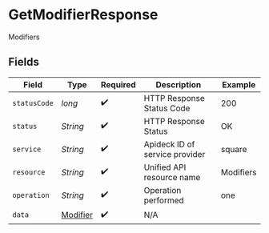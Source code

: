 # GetModifierResponse

Modifiers


## Fields

| Field                                           | Type                                            | Required                                        | Description                                     | Example                                         |
| ----------------------------------------------- | ----------------------------------------------- | ----------------------------------------------- | ----------------------------------------------- | ----------------------------------------------- |
| `statusCode`                                    | *long*                                          | :heavy_check_mark:                              | HTTP Response Status Code                       | 200                                             |
| `status`                                        | *String*                                        | :heavy_check_mark:                              | HTTP Response Status                            | OK                                              |
| `service`                                       | *String*                                        | :heavy_check_mark:                              | Apideck ID of service provider                  | square                                          |
| `resource`                                      | *String*                                        | :heavy_check_mark:                              | Unified API resource name                       | Modifiers                                       |
| `operation`                                     | *String*                                        | :heavy_check_mark:                              | Operation performed                             | one                                             |
| `data`                                          | [Modifier](../../models/components/Modifier.md) | :heavy_check_mark:                              | N/A                                             |                                                 |
